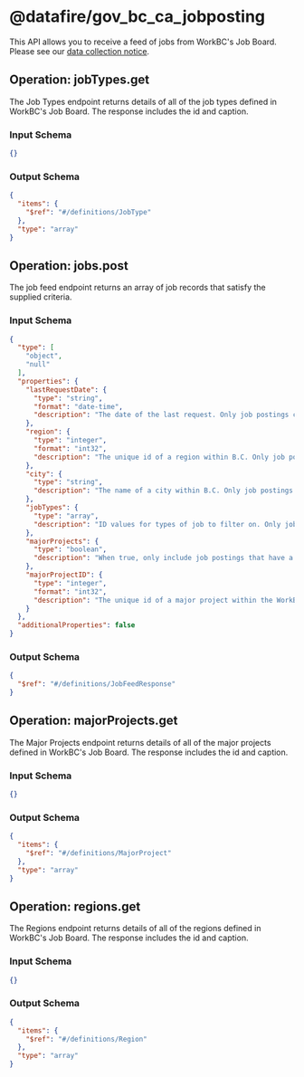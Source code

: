 # @datafire/gov_bc_ca_jobposting
This API allows you to receive a feed of jobs from WorkBC's Job Board. Please see our <a href="https://github.com/bcgov/api-specs/blob/master/COLLECTION_NOTICE.md#collection-notice" target="_blank">data collection notice</a>.

## Operation: jobTypes.get
The Job Types endpoint returns details of all of the
job types defined in WorkBC's Job Board. The response includes the
id and caption.


### Input Schema
```json
{}
```
### Output Schema
```json
{
  "items": {
    "$ref": "#/definitions/JobType"
  },
  "type": "array"
}
```
## Operation: jobs.post
The job feed endpoint returns an array of job records that satisfy the supplied criteria.

### Input Schema
```json
{
  "type": [
    "object",
    "null"
  ],
  "properties": {
    "lastRequestDate": {
      "type": "string",
      "format": "date-time",
      "description": "The date of the last request. Only job postings changed or deleted after this time will be included in the response. Default is _today_ - 10 days."
    },
    "region": {
      "type": "integer",
      "format": "int32",
      "description": "The unique id of a region within B.C. Only job postings located within the specified region will be included in the response. If not specified, the data is not filtered by region."
    },
    "city": {
      "type": "string",
      "description": "The name of a city within B.C. Only job postings located within the specified city will be included in the response. If not specified, the data is not filtered by city."
    },
    "jobTypes": {
      "type": "array",
      "description": "ID values for types of job to filter on. Only job postings matching all specified values will be included in the response. If not specified, the data is not filtered by job type."
    },
    "majorProjects": {
      "type": "boolean",
      "description": "When true, only include job postings that have a Major Project associated with them.  When false, only include job postings that do not have a Major Project associated with them. If not specified, the data is not filtered by major project, unless the MajorProjectID parameter is used."
    },
    "majorProjectID": {
      "type": "integer",
      "format": "int32",
      "description": "The unique id of a major project within the WorkBC Job Board database. When specified, only job postings associated with the specified major project will be included in the response. This parameter has no effect if the MajorProjects parameter is supplied with the value false. If not specified, the data is not filtered by major project, unless the MajorProjects parameter is used."
    }
  },
  "additionalProperties": false
}
```
### Output Schema
```json
{
  "$ref": "#/definitions/JobFeedResponse"
}
```
## Operation: majorProjects.get
The Major Projects endpoint returns details of all of the
major projects defined in WorkBC's Job Board. The response includes the
id and caption.


### Input Schema
```json
{}
```
### Output Schema
```json
{
  "items": {
    "$ref": "#/definitions/MajorProject"
  },
  "type": "array"
}
```
## Operation: regions.get
The Regions endpoint returns details of all of the
regions defined in WorkBC's Job Board. The response includes the
id and caption.


### Input Schema
```json
{}
```
### Output Schema
```json
{
  "items": {
    "$ref": "#/definitions/Region"
  },
  "type": "array"
}
```
